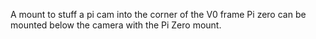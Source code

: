 A mount to stuff a pi cam into the corner of the V0 frame Pi zero can be mounted below the camera with the Pi Zero mount.
